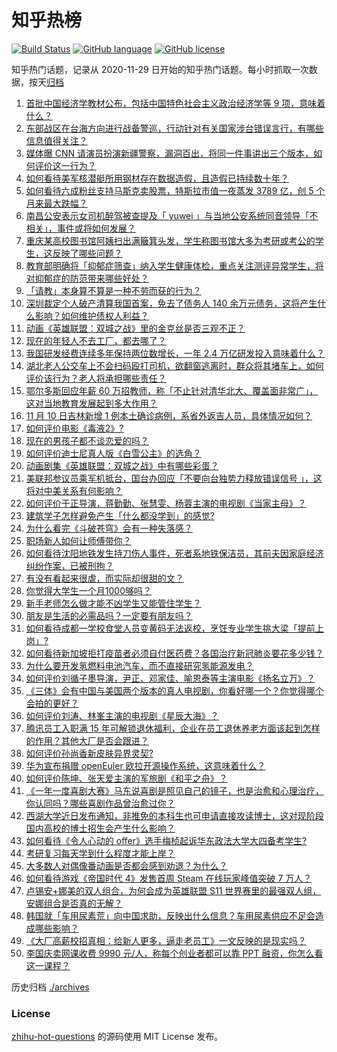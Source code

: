 # 知乎热榜
[![Build Status](https://github.com/ToWeLong/zhihu-hot-questions/workflows/CI/badge.svg)](https://github.com/ToWeLong/zhihu-hot-questions/actions)
[![GitHub language](https://img.shields.io/badge/language-golang-orange.svg)](https://golang.org/)
[![GitHub license](https://img.shields.io/github/license/ToWeLong/zhihu-hot-questions)](https://github.com/ToWeLong/zhihu-hot-questions/blob/main/LICENSE)

知乎热门话题，记录从 2020-11-29 日开始的知乎热门话题。每小时抓取一次数据，按天[归档](./archives)

<!-- BEGIN -->

1. [首批中国经济学教材公布，包括中国特色社会主义政治经济学等 9 项，意味着什么？](https://www.zhihu.com/question/497541812)
1. [东部战区在台海方向进行战备警巡，行动针对有关国家涉台错误言行，有哪些信息值得关注？](https://www.zhihu.com/question/497799445)
1. [媒体曝 CNN 请演员扮演新疆警察，漏洞百出，将同一件事讲出三个版本，如何评价这一行为？](https://www.zhihu.com/question/497675433)
1. [如何看待美军核潜艇所用钢材存在数据造假，且造假已持续数十年？](https://www.zhihu.com/question/497794603)
1. [如何看待六成粉丝支持马斯克卖股票，特斯拉市值一夜蒸发 3789 亿，创 5 个月来最大跌幅？](https://www.zhihu.com/question/497599944)
1. [南昌公安表示女司机醉驾被查提及「 yuwei 」与当地公安系统同音领导「不相关」，事件或将如何发展？](https://www.zhihu.com/question/497750821)
1. [重庆某高校图书馆阿姨扫出满簸箕头发，学生称图书馆大多为考研或考公的学生，这反映了哪些问题？](https://www.zhihu.com/question/497613249)
1. [教育部明确将「抑郁症筛查」纳入学生健康体检，重点关注测评异常学生，将对抑郁症的防范带来哪些好处？](https://www.zhihu.com/question/497737774)
1. [「请教」本身算不算是一种不劳而获的行为？](https://www.zhihu.com/question/491100733)
1. [深圳裁定个人破产清算我国首案，免去了债务人 140 余万元债务，这将产生什么影响？如何维护债权人利益？](https://www.zhihu.com/question/497758426)
1. [动画《英雄联盟：双城之战》里的金克丝是否三观不正？](https://www.zhihu.com/question/497422401)
1. [现在的年轻人不去工厂，都去哪了？](https://www.zhihu.com/question/453430221)
1. [我国研发经费连续多年保持两位数增长，一年 2.4 万亿研发投入意味着什么？](https://www.zhihu.com/question/488435677)
1. [湖北老人公交车上不会扫码殴打司机，欲翻窗逃离时，群众将其堵车上，如何评价该行为？老人将承担哪些责任？](https://www.zhihu.com/question/497419455)
1. [鄂尔多斯回应年薪 60 万招教师，称「不止针对清华北大、覆盖面非常广」，这对当地教育发展起到多大作用？](https://www.zhihu.com/question/497396434)
1. [11 月 10 日吉林新增 1 例本土确诊病例，系省外返吉人员，具体情况如何？](https://www.zhihu.com/question/497835541)
1. [如何评价电影《毒液2》?](https://www.zhihu.com/question/392094164)
1. [现在的男孩子都不谈恋爱的吗？](https://www.zhihu.com/question/488802047)
1. [如何评价迪士尼真人版《白雪公主》的选角？](https://www.zhihu.com/question/467159753)
1. [动画剧集《英雄联盟：双城之战》中有哪些彩蛋？](https://www.zhihu.com/question/497292313)
1. [美联邦参议员乘军机抵台，国台办回应「不要向台独势力释放错误信号 」，这将对中美关系有何影响？](https://www.zhihu.com/question/497861896)
1. [如何评价于正导演，蒋勤勤、张慧雯、杨蓉主演的电视剧《当家主母》？](https://www.zhihu.com/question/497487255)
1. [建筑学子怎样避免产生「什么都没学到」的感觉?](https://www.zhihu.com/question/497034996)
1. [为什么看完《斗破苍穹》会有一种失落感？](https://www.zhihu.com/question/475636293)
1. [职场新人如何让师傅带你？](https://www.zhihu.com/question/494090543)
1. [如何看待沈阳地铁发生持刀伤人事件，死者系地铁保洁员，其前夫因家庭经济纠纷作案，已被刑拘？](https://www.zhihu.com/question/497823556)
1. [有没有看起来很虐，而实际却很甜的文？](https://www.zhihu.com/question/423568863)
1. [你觉得大学生一个月1000够吗？](https://www.zhihu.com/question/487794018)
1. [新手老师怎么做才能不凶学生又能管住学生？](https://www.zhihu.com/question/429786632)
1. [朋友是生活的必需品吗？一定要有朋友吗？](https://www.zhihu.com/question/497578339)
1. [如何看待成都一学校食堂人员变黄码无法返校，烹饪专业学生挑大梁「提前上岗」?](https://www.zhihu.com/question/497227203)
1. [如何看待新加坡拒打疫苗者必须自付医药费？各国治疗新冠肺炎要花多少钱？](https://www.zhihu.com/question/497643207)
1. [为什么要开发氢燃料电池汽车，而不直接研究氢能源发电？](https://www.zhihu.com/question/452267067)
1. [如何评价刘循子墨导演，尹正、邓家佳、喻恩泰等主演电影《扬名立万》？](https://www.zhihu.com/question/453344586)
1. [《三体》会有中国与美国两个版本的真人电视剧，你看好哪一个？你觉得哪个会拍的更好？](https://www.zhihu.com/question/496352711)
1. [如何评价刘涛、林峯主演的电视剧《星辰大海》？](https://www.zhihu.com/question/495947135)
1. [腾讯员工入职满 15 年可解锁退休福利，企业在员工退休养老方面该起到怎样的作用？其他大厂是否会跟进？](https://www.zhihu.com/question/497678178)
1. [如何评价孙尚香新皮肤异界灵契?](https://www.zhihu.com/question/497213114)
1. [华为宣布捐赠 openEuler 欧拉开源操作系统，这意味着什么？](https://www.zhihu.com/question/497627584)
1. [如何评价陈坤、张天爱主演的军旅剧《和平之舟》？](https://www.zhihu.com/question/496882736)
1. [《一年一度喜剧大赛》马东说喜剧是照见自己的镜子，也是治愈和心理治疗，你认同吗？哪些喜剧作品曾治愈过你？](https://www.zhihu.com/question/493957335)
1. [西湖大学近日发布通知，非推免的本科生也可申请直接攻读博士，这对现阶段国内高校的博士招生会产生什么影响？](https://www.zhihu.com/question/497500102)
1. [如何看待《令人心动的 offer》选手梅桢起诉华东政法大学大四备考学生?](https://www.zhihu.com/question/497538938)
1. [考研复习每天学到什么程度才能上岸？](https://www.zhihu.com/question/483456087)
1. [大多数人对偶像番动画是否都会感到劝退？为什么？](https://www.zhihu.com/question/491644767)
1. [如何看待游戏《帝国时代 4》发售首周 Steam 在线玩家峰值突破 7 万人？](https://www.zhihu.com/question/495878774)
1. [卢锡安+娜美的双人组合，为何会成为英雄联盟 S11 世界赛里的最强双人组，安娜组合是否真的无解？](https://www.zhihu.com/question/493774954)
1. [韩国就「车用尿素荒」向中国求助，反映出什么信息？车用尿素供应不足会造成哪些影响？](https://www.zhihu.com/question/497528748)
1. [《大厂高薪校招真相：给新人更多，逼走老员工》一文反映的是现实吗？](https://www.zhihu.com/question/497407319)
1. [李国庆卖网课收费 9990 元/人，称每个创业者都可以靠 PPT 融资，你怎么看这一课程？](https://www.zhihu.com/question/496818545)

<!-- END -->

历史归档 [./archives](./archives)


### License
[zhihu-hot-questions](https://github.com/towelong/zhihu-hot-questions) 的源码使用 MIT License 发布。